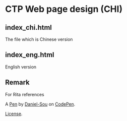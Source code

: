 # CTP Web page design (CHI)

## index_chi.html

The file which is Chinese version

## index_eng.html

English version

## Remark
For Rita references

A [Pen](https://codepen.io/daniel-sou/pen/wQpXWa) by [Daniel-Sou](https://codepen.io/daniel-sou) on [CodePen](https://codepen.io).

[License](https://codepen.io/daniel-sou/pen/wQpXWa/license).